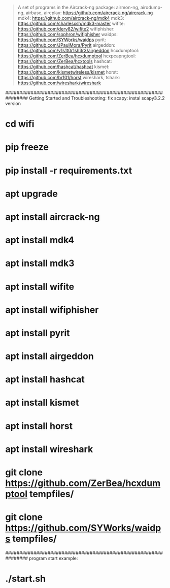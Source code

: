 
> A set of programs in the Aircrack-ng package:
    airmon-ng, airodump-ng, airbase, aireplay: 
    <a href='https://github.com/aircrack-ng/aircrack-ng'>https://github.com/aircrack-ng/aircrack-ng</a>
> mdk4: <a href='https://github.com/aircrack-ng/mdk4'>https://github.com/aircrack-ng/mdk4</a>
> mdk3: <a href='https://github.com/charlesxsh/mdk3-master'>https://github.com/charlesxsh/mdk3-master</a>
> wifite: <a href='https://github.com/derv82/wifite2'>https://github.com/derv82/wifite2</a>
> wifiphisher: <a href='https://github.com/sophron/wifiphisher'>https://github.com/sophron/wifiphisher</a>
> waidps: <a href='https://github.com/SYWorks/waidps'>https://github.com/SYWorks/waidps</a>
> pyrit: <a href='https://github.com/JPaulMora/Pyrit'>https://github.com/JPaulMora/Pyrit</a>
> airgeddon: <a href='https://github.com/v1s1t0r1sh3r3/airgeddon'>https://github.com/v1s1t0r1sh3r3/airgeddon</a>
> hcxdumptool: <a href='https://github.com/ZerBea/hcxdumptool'>https://github.com/ZerBea/hcxdumptool</a>
> hcxpcapngtool: <a href='https://github.com/ZerBea/hcxtools'>https://github.com/ZerBea/hcxtools</a>
> hashcat: <a href='https://github.com/hashcat/hashcat'>https://github.com/hashcat/hashcat</a>
> kismet: <a href='https://github.com/kismetwireless/kismet'>https://github.com/kismetwireless/kismet</a>
> horst: <a href='https://github.com/br101/horst'>https://github.com/br101/horst</a>
> wireshark, tshark: <a href='https://github.com/wireshark/wireshark'>https://github.com/wireshark/wireshark</a>

################################################################
Getting Started and Troubleshooting:
fix scapy: instal scapy3.2.2 version
# cd wifi
# pip freeze
# pip install -r requirements.txt
# apt upgrade
# apt install aircrack-ng
# apt install mdk4
# apt install mdk3
# apt install wifite
# apt install wifiphisher
# apt install pyrit
# apt install airgeddon
# apt install hashcat
# apt install kismet
# apt install horst
# apt install wireshark
# git clone https://github.com/ZerBea/hcxdumptool tempfiles/
# git clone https://github.com/SYWorks/waidps tempfiles/

################################################################
program start example:
# ./start.sh


